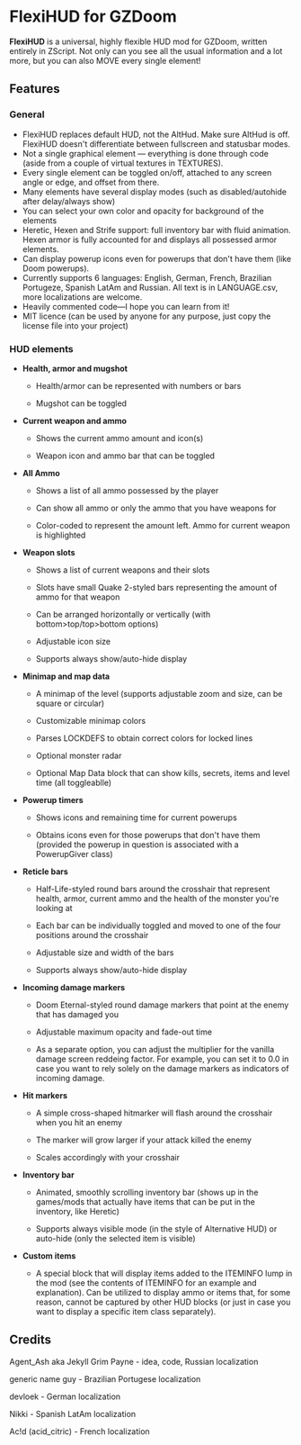 # FlexiHUD for GZDoom

**FlexiHUD** is a universal, highly flexible HUD mod for GZDoom, written entirely in ZScript. Not only can you see all the usual information and a lot more, but you can also MOVE every single element!

## Features

### General

* FlexiHUD replaces default HUD, not the AltHud. Make sure AltHud is off. FlexiHUD doesn't differentiate between fullscreen and statusbar modes.
* Not a single graphical element — everything is done through code (aside from a couple of virtual textures in TEXTURES).
* Every single element can be toggled on/off, attached to any screen angle or edge, and offset from there.
* Many elements have several display modes (such as disabled/autohide after delay/always show)
* You can select your own color and opacity for background of the elements
* Heretic, Hexen and Strife support: full inventory bar with fluid animation. Hexen armor is fully accounted for and displays all possessed armor elements.
* Can display powerup icons even for powerups that don't have them (like Doom powerups).
* Currently supports 6 languages: English, German, French, Brazilian Portugeze, Spanish LatAm and Russian. All text is in LANGUAGE.csv, more localizations are welcome.
* Heavily commented code—I hope you can learn from it!
* MIT licence (can be used by anyone for any purpose, just copy the license file into your project)

### HUD elements

* **Health, armor and mugshot**
  
  * Health/armor can be represented with numbers or bars
  
  * Mugshot can be toggled

* **Current weapon and ammo**
  
  * Shows the current ammo amount and icon(s)
  
  * Weapon icon and ammo bar that can be toggled

* **All Ammo**
  
  * Shows a list of all ammo possessed by the player
  
  * Can show all ammo or only the ammo that you have weapons for
  
  * Color-coded to represent the amount left. Ammo for current weapon is highlighted

* **Weapon slots**
  
  * Shows a list of current weapons and their slots
  
  * Slots have small Quake 2-styled bars representing the amount of ammo for that weapon
  
  * Can be arranged horizontally or vertically (with bottom>top/top>bottom options)
  
  * Adjustable icon size
  
  * Supports always show/auto-hide display

* **Minimap and map data**
  
  * A minimap of the level (supports adjustable zoom and size, can be square or circular)
  
  * Customizable minimap colors
  
  * Parses LOCKDEFS to obtain correct colors for locked lines
  
  * Optional monster radar
  
  * Optional Map Data block that can show kills, secrets, items and level time (all toggleablle)

* **Powerup timers**
  
  * Shows icons and remaining time for current powerups
  
  * Obtains icons even for those powerups that don't have them (provided the powerup in question is associated with a PowerupGiver class)

* **Reticle bars**
  
  * Half-Life-styled round bars around the crosshair that represent health, armor, current ammo and the health of the monster you're looking at
  
  * Each bar can be individually toggled and moved to one of the four positions around the crosshair
  
  * Adjustable size and width of the bars
  
  * Supports always show/auto-hide display

* **Incoming damage markers**
  
  * Doom Eternal-styled round damage markers that point at the enemy that has damaged you
  
  * Adjustable maximum opacity and fade-out time
  
  * As a separate option, you can adjust the multiplier for the vanilla damage screen reddeing factor. For example, you can set it to 0.0 in case you want to rely solely on the damage markers as indicators of incoming damage.

* **Hit markers**
  
  * A simple cross-shaped hitmarker will flash around the crosshair when you hit an enemy
  
  * The marker will grow larger if your attack killed the enemy
  
  * Scales accordingly with your crosshair

* **Inventory bar**
  
  * Animated, smoothly scrolling inventory bar (shows up in the games/mods that actually have items that can be put in the inventory, like Heretic)
  
  * Supports always visible mode (in the style of Alternative HUD) or auto-hide (only the selected item is visible)

* **Custom items**
  
  * A special block that will display items added to the ITEMINFO lump in the mod (see the contents of ITEMINFO for an example and explanation). Can be utilized to display ammo or items that, for some reason, cannot be captured by other HUD blocks (or just in case you want to display a specific item class separately).

## Credits

Agent_Ash aka Jekyll Grim Payne - idea, code, Russian localization

generic name guy - Brazilian Portugese localization

devloek - German localization

Nikki - Spanish LatAm localization

Ac!d (acid_citric) - French localization
